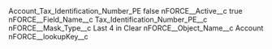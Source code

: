 <?xml version="1.0" encoding="UTF-8"?>
<CustomMetadata xmlns="http://soap.sforce.com/2006/04/metadata" xmlns:xsi="http://www.w3.org/2001/XMLSchema-instance" xmlns:xsd="http://www.w3.org/2001/XMLSchema">
    <label>Account_Tax_Identification_Number_PE</label>
    <protected>false</protected>
    <values>
        <field>nFORCE__Active__c</field>
        <value xsi:type="xsd:boolean">true</value>
    </values>
    <values>
        <field>nFORCE__Field_Name__c</field>
        <value xsi:type="xsd:string">Tax_Identification_Number_PE__c</value>
    </values>
    <values>
        <field>nFORCE__Mask_Type__c</field>
        <value xsi:type="xsd:string">Last 4 in Clear</value>
    </values>
    <values>
        <field>nFORCE__Object_Name__c</field>
        <value xsi:type="xsd:string">Account</value>
    </values>
    <values>
        <field>nFORCE__lookupKey__c</field>
        <value xsi:nil="true"/>
    </values>
</CustomMetadata>
